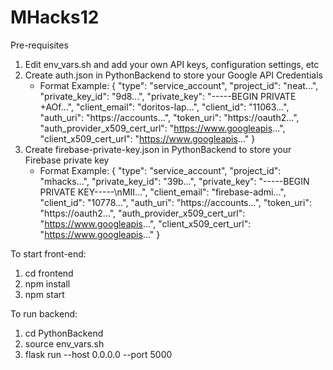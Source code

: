 # MHacks12

Pre-requisites
1. Edit env_vars.sh and add your own API keys, configuration settings, etc
2. Create auth.json in PythonBackend to store your Google API Credentials
    - Format Example: 
    {
        "type": "service_account",
        "project_id": "neat...",
        "private_key_id": "9d8...",
        "private_key": "-----BEGIN PRIVATE +AOf...",
        "client_email": "doritos-lap...",
        "client_id": "11063...",
        "auth_uri": "https://accounts...",
        "token_uri": "https://oauth2...",
        "auth_provider_x509_cert_url": "https://www.googleapis...",
        "client_x509_cert_url": "https://www.googleapis..."
    }
3. Create firebase-private-key.json in PythonBackend to store your Firebase private key
    - Format Example:
    {
        "type": "service_account",
        "project_id": "mhacks...",
        "private_key_id": "39b...",
        "private_key": "-----BEGIN PRIVATE KEY-----\nMII...",
        "client_email": "firebase-admi...",
        "client_id": "10778...",
        "auth_uri": "https://accounts...",
        "token_uri": "https://oauth2...",
        "auth_provider_x509_cert_url": "https://www.googleapis...",
        "client_x509_cert_url": "https://www.googleapis..."
    }



To start front-end:
1. cd frontend
2. npm install
3. npm start

To run backend:
1. cd PythonBackend
2. source env_vars.sh
3. flask run --host 0.0.0.0 --port 5000